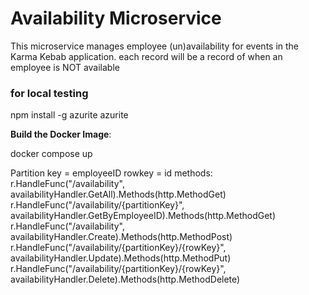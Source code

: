 # Availability Microservice

This microservice manages employee (un)availability for events in the Karma Kebab application.
each record will be a record of when an employee is NOT available


### for local testing
   npm install -g azurite
   azurite

**Build the Docker Image**:

   docker compose up

Partition key = employeeID
rowkey = id
methods: 
  r.HandleFunc("/availability", availabilityHandler.GetAll).Methods(http.MethodGet)
	r.HandleFunc("/availability/{partitionKey}", availabilityHandler.GetByEmployeeID).Methods(http.MethodGet)
	r.HandleFunc("/availability", availabilityHandler.Create).Methods(http.MethodPost)
	r.HandleFunc("/availability/{partitionKey}/{rowKey}", availabilityHandler.Update).Methods(http.MethodPut)
	r.HandleFunc("/availability/{partitionKey}/{rowKey}", availabilityHandler.Delete).Methods(http.MethodDelete)